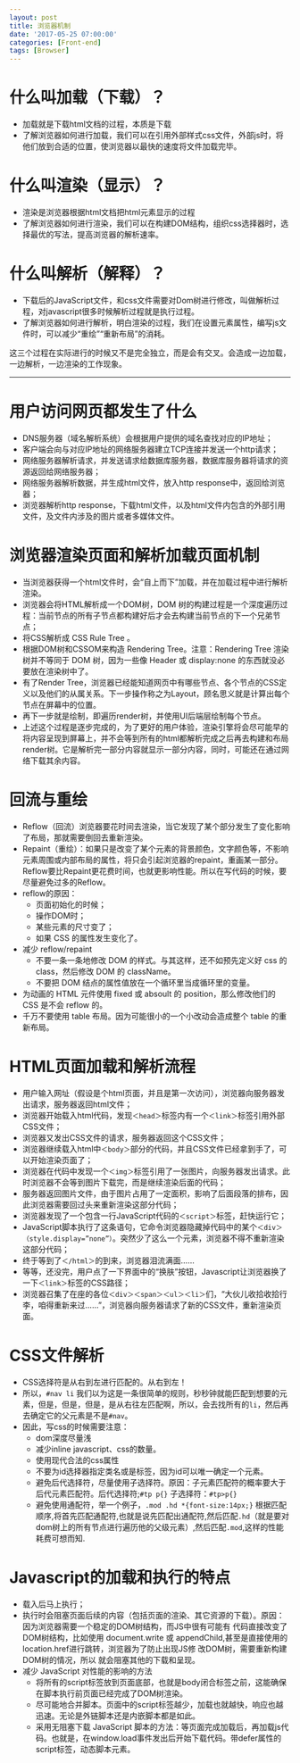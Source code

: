 ```yaml
---
layout: post
title: 浏览器机制
date: '2017-05-25 07:00:00'
categories: [Front-end]
tags: [Browser]
---
```


# 什么叫加载（下载）？
  * 加载就是下载html文档的过程，本质是下载
  * 了解浏览器如何进行加载，我们可以在引用外部样式css文件，外部js时，将他们放到合适的位置，使浏览器以最快的速度将文件加载完毕。

# 什么叫渲染（显示）？
  * 渲染是浏览器根据html文档把html元素显示的过程
  * 了解浏览器如何进行渲染，我们可以在构建DOM结构，组织css选择器时，选择最优的写法，提高浏览器的解析速率。

# 什么叫解析（解释）？
  * 下载后的JavaScript文件，和css文件需要对Dom树进行修改，叫做解析过程，对javascript很多时候解析过程就是执行过程。
  * 了解浏览器如何进行解析，明白渲染的过程，我们在设置元素属性，编写js文件时，可以减少“重绘”“重新布局”的消耗。

这三个过程在实际进行的时候又不是完全独立，而是会有交叉。会造成一边加载，一边解析，一边渲染的工作现象。

----
# 用户访问网页都发生了什么
  * DNS服务器（域名解析系统）会根据用户提供的域名查找对应的IP地址；
  * 客户端会向与对应IP地址的网络服务器建立TCP连接并发送一个http请求；
  * 网络服务器解析请求，并发送请求给数据库服务器，数据库服务器将请求的资源返回给网络服务器；
  * 网络服务器解析数据，并生成html文件，放入http response中，返回给浏览器；
  * 浏览器解析http response，下载html文件，以及html文件内包含的外部引用文件，及文件内涉及的图片或者多媒体文件。

# 浏览器渲染页面和解析加载页面机制
  * 当浏览器获得一个html文件时，会“自上而下”加载，并在加载过程中进行解析渲染。
  * 浏览器会将HTML解析成一个DOM树，DOM 树的构建过程是一个深度遍历过程：当前节点的所有子节点都构建好后才会去构建当前节点的下一个兄弟节点；
  * 将CSS解析成 CSS Rule Tree 。
  * 根据DOM树和CSSOM来构造 Rendering Tree。注意：Rendering Tree 渲染树并不等同于 DOM 树，因为一些像 Header 或 display:none 的东西就没必要放在渲染树中了。
  * 有了Render Tree，浏览器已经能知道网页中有哪些节点、各个节点的CSS定义以及他们的从属关系。下一步操作称之为Layout，顾名思义就是计算出每个节点在屏幕中的位置。
  * 再下一步就是绘制，即遍历render树，并使用UI后端层绘制每个节点。
  * 上述这个过程是逐步完成的，为了更好的用户体验，渲染引擎将会尽可能早的将内容呈现到屏幕上，并不会等到所有的html都解析完成之后再去构建和布局render树。它是解析完一部分内容就显示一部分内容，同时，可能还在通过网络下载其余内容。

# 回流与重绘
  * Reflow（回流）浏览器要花时间去渲染，当它发现了某个部分发生了变化影响了布局，那就需要倒回去重新渲染。
  * Repaint（重绘）：如果只是改变了某个元素的背景颜色，文字颜色等，不影响元素周围或内部布局的属性，将只会引起浏览器的repaint，重画某一部分。Reflow要比Repaint更花费时间，也就更影响性能。所以在写代码的时候，要尽量避免过多的Reflow。
  * reflow的原因：
    * 页面初始化的时候； 
    * 操作DOM时； 
    * 某些元素的尺寸变了； 
    * 如果 CSS 的属性发生变化了。
  * 减少 reflow/repaint
    * 不要一条一条地修改 DOM 的样式。与其这样，还不如预先定义好 css 的 class，然后修改 DOM 的 className。 
    * 不要把 DOM 结点的属性值放在一个循环里当成循环里的变量。 
   * 为动画的 HTML 元件使用 fixed 或 absoult 的 position，那么修改他们的 CSS 是不会 reflow 的。 
   * 千万不要使用 table 布局。因为可能很小的一个小改动会造成整个 table 的重新布局。

# HTML页面加载和解析流程 
  * 用户输入网址（假设是个html页面，并且是第一次访问），浏览器向服务器发出请求，服务器返回html文件； 
  * 浏览器开始载入html代码，发现`＜head＞`标签内有一个`＜link＞`标签引用外部CSS文件； 
  * 浏览器又发出CSS文件的请求，服务器返回这个CSS文件； 
  * 浏览器继续载入html中`＜body＞`部分的代码，并且CSS文件已经拿到手了，可以开始渲染页面了； 
  * 浏览器在代码中发现一个`＜img＞`标签引用了一张图片，向服务器发出请求。此时浏览器不会等到图片下载完，而是继续渲染后面的代码； 
  * 服务器返回图片文件，由于图片占用了一定面积，影响了后面段落的排布，因此浏览器需要回过头来重新渲染这部分代码； 
  * 浏览器发现了一个包含一行JavaScript代码的`＜script＞`标签，赶快运行它； 
  * JavaScript脚本执行了这条语句，它命令浏览器隐藏掉代码中的某个`＜div＞ （style.display=”none”）`。突然少了这么一个元素，浏览器不得不重新渲染这部分代码； 
  * 终于等到了`＜/html＞`的到来，浏览器泪流满面…… 
  * 等等，还没完，用户点了一下界面中的“换肤”按钮，Javascript让浏览器换了一下`＜link＞`标签的CSS路径； 
  * 浏览器召集了在座的各位`＜div＞＜span＞＜ul＞＜li＞`们，“大伙儿收拾收拾行李，咱得重新来过……”，浏览器向服务器请求了新的CSS文件，重新渲染页面。

# CSS文件解析
  * CSS选择符是从右到左进行匹配的。从右到左！
  * 所以，`#nav li` 我们以为这是一条很简单的规则，秒秒钟就能匹配到想要的元素，但是，但是，但是，是从右往左匹配啊，所以，会去找所有的`li`，然后再去确定它的父元素是不是`#nav`。
  * 因此，写css的时候需要注意：
    * dom深度尽量浅
    * 减少inline javascript、css的数量。
    * 使用现代合法的css属性
    * 不要为id选择器指定类名或是标签，因为id可以唯一确定一个元素。
    * 避免后代选择符，尽量使用子选择符。原因：子元素匹配符的概率要大于后代元素匹配符。后代选择符;`#tp p{}` 子选择符：`#tp>p{}`
    * 避免使用通配符，举一个例子，`.mod .hd *{font-size:14px;}` 根据匹配顺序,将首先匹配通配符,也就是说先匹配出通配符,然后匹配`.hd`（就是要对dom树上的所有节点进行遍历他的父级元素）,然后匹配`.mod`,这样的性能耗费可想而知.

# Javascript的加载和执行的特点
  * 载入后马上执行；
  * 执行时会阻塞页面后续的内容（包括页面的渲染、其它资源的下载）。原因：因为浏览器需要一个稳定的DOM树结构，而JS中很有可能有 代码直接改变了DOM树结构，比如使用 document.write 或 appendChild,甚至是直接使用的location.href进行跳转，浏览器为了防止出现JS修 改DOM树，需要重新构建DOM树的情况，所以 就会阻塞其他的下载和呈现。
  * 减少 JavaScript 对性能的影响的方法
    * 将所有的script标签放到页面底部，也就是body闭合标签之前，这能确保在脚本执行前页面已经完成了DOM树渲染。
    * 尽可能地合并脚本。页面中的script标签越少，加载也就越快，响应也越迅速。无论是外链脚本还是内嵌脚本都是如此。
    * 采用无阻塞下载 JavaScript 脚本的方法：等页面完成加载后，再加载js代码。也就是，在window.load事件发出后开始下载代码。带defer属性的script标签，动态脚本元素。


    
